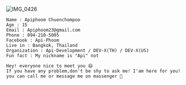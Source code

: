 ![IMG_0426](https://user-images.githubusercontent.com/48949523/87436966-ea8edc80-c617-11ea-8883-0874fedbdda8.jpg)

```
Name : Apiphoom Chuenchompoo
Age : 15
Email : Apiphoom23@gmail.com
Phone : 094-210-5005
Facebook : Api-Phoom
Live in : Bangkok, Thailand
Organization : Api-Development / DEV-X(TH) / DEV-X(US)
Fun fact : My nickname is "Api" not
```

```
Hey! everyone nice to meet you 😄 
If you have any problem,don't be shy to ask me! I'am here for you!
you can call me or message me on massenger 💬

```



<!--
**Apiphoom/Apiphoom** is a ✨ _special_ ✨ repository because its `README.md` (this file) appears on your GitHub profile.

Here are some ideas to get you started:

- 🔭 I’m currently working on ...
- 🌱 I’m currently learning ...
- 👯 I’m looking to collaborate on ...
- 🤔 I’m looking for help with ...
- 💬 Ask me about ...
- 📫 How to reach me: ...
- 😄 Pronouns: ...
- ⚡ Fun fact: ...
-->
